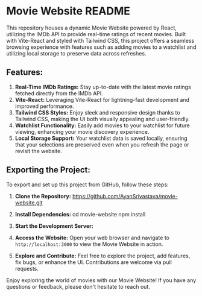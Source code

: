 # Movie Website README

This repository houses a dynamic Movie Website powered by React, utilizing the IMDb API to provide real-time ratings of recent movies. Built with Vite-React and styled with Tailwind CSS, this project offers a seamless browsing experience with features such as adding movies to a watchlist and utilizing local storage to preserve data across refreshes.

## Features:

1. **Real-Time IMDb Ratings:** Stay up-to-date with the latest movie ratings fetched directly from the IMDb API.
2. **Vite-React:** Leveraging Vite-React for lightning-fast development and improved performance.
3. **Tailwind CSS Styles:** Enjoy sleek and responsive design thanks to Tailwind CSS, making the UI both visually appealing and user-friendly.
4. **Watchlist Functionality:** Easily add movies to your watchlist for future viewing, enhancing your movie discovery experience.
5. **Local Storage Support:** Your watchlist data is saved locally, ensuring that your selections are preserved even when you refresh the page or revisit the website.

## Exporting the Project:

To export and set up this project from GitHub, follow these steps:

1. **Clone the Repository:**
https://github.com/AyanSrivastava/movie-website.git

2. **Install Dependencies:**
cd movie-website
npm install

3. **Start the Development Server:**

4. **Access the Website:**
Open your web browser and navigate to `http://localhost:3000` to view the Movie Website in action.

5. **Explore and Contribute:**
Feel free to explore the project, add features, fix bugs, or enhance the UI. Contributions are welcome via pull requests.

Enjoy exploring the world of movies with our Movie Website! If you have any questions or feedback, please don't hesitate to reach out.
